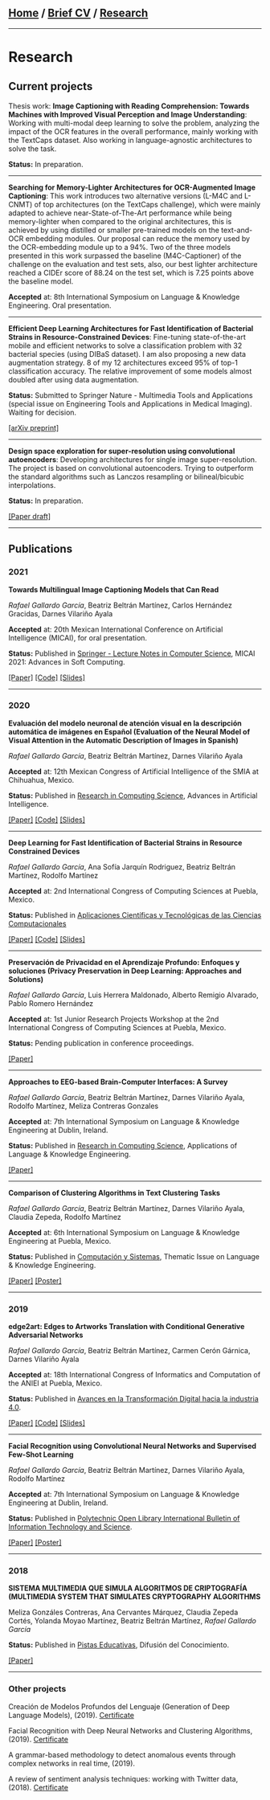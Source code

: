## [Home](/index) / [Brief CV](/cv) / [Research](/research)
---

# Research

## Current projects
Thesis work: **Image Captioning with Reading Comprehension: Towards Machines with Improved Visual Perception and Image Understanding**: Working with multi-modal deep learning to solve the problem, analyzing the impact of the OCR features in the overall performance, mainly working with the TextCaps dataset. Also working in language-agnostic architectures to solve the task.

**Status:** In preparation.

---

**Searching for Memory-Lighter Architectures for OCR-Augmented Image Captioning**: This work introduces two alternative versions (L-M4C and L-CNMT) of top architectures (on the TextCaps challenge), which were mainly adapted to achieve near-State-of-The-Art performance while being memory-lighter when compared to the original architectures, this is achieved by using distilled or smaller pre-trained models on the text-and-OCR embedding modules. Our proposal can reduce the memory used by the OCR-embedding module up to a 94%. Two of the three models presented in this work surpassed the baseline (M4C-Captioner) of the challenge on the evaluation and test sets, also, our best lighter architecture reached a CIDEr score of 88.24 on the test set, which is 7.25 points above the baseline model.

**Accepted** at: 8th International Symposium on Language & Knowledge Engineering. Oral presentation. 

---

**Efficient Deep Learning Architectures for Fast Identification of Bacterial Strains in Resource-Constrained Devices**: Fine-tuning state-of-the-art mobile and efficient networks to solve a classification problem with 32 bacterial species (using DIBaS dataset). I am also proposing a new data augmentation strategy. 8 of my 12 architectures exceed 95% of top-1 classification accuracy. The relative improvement of some models almost doubled after using data augmentation.

**Status:** Submitted to Springer Nature - Multimedia Tools and Applications (special issue on Engineering Tools and Applications in Medical Imaging). Waiting for decision.

[[arXiv preprint]](https://arxiv.org/abs/2106.06505)

---

**Design space exploration for super-resolution using convolutional autoencoders**: Developing architectures for single image super-resolution. The project is based on convolutional autoencoders. Trying to outperform the standard algorithms such as Lanczos resampling or bilineal/bicubic interpolations.

**Status:** In preparation.

[[Paper draft]](assets/docs/DRAFT_caeSR.pdf)

---

## Publications

### 2021
**Towards Multilingual Image Captioning Models that Can Read**

*Rafael Gallardo García*, Beatriz Beltrán Martínez, Carlos Hernández Gracidas, Darnes Vilariño Ayala

**Accepted** at: 20th Mexican International Conference on Artificial Intelligence (MICAI), for oral presentation.

**Status:** Published in [Springer - Lecture Notes in Computer Science](https://link.springer.com/chapter/10.1007/978-3-030-89820-5_2), MICAI 2021: Advances in Soft Computing.

[[Paper]](assets/docs/GallardoGarcía2021_Chapter_TowardsMultilingualImageCaptio.pdf) [[Code]](https://github.com/gallardorafael/multilingual-mmf) [[Slides]](assets/docs/paper36.pdf)

---

### 2020
**Evaluación del modelo neuronal de atención visual en la descripción automática de imágenes en Español (Evaluation of the Neural Model of Visual Attention in the Automatic Description of Images in Spanish)**

*Rafael Gallardo García*, Beatriz Beltrán Martínez, Darnes Vilariño Ayala

**Accepted** at: 12th Mexican Congress of Artificial Intelligence of the SMIA at Chihuahua, Mexico.

**Status:** Published in [Research in Computing Science](https://rcs.cic.ipn.mx/2020_149_8/), Advances in Artificial Intelligence.

[[Paper]](https://rcs.cic.ipn.mx/2020_149_8/Evaluacion%20del%20modelo%20neuronal%20de%20atencion%20visual%20en%20la%20descripcion%20automatica%20de%20imagenes.pdf) [[Code]](https://github.com/gallardorafael/ShowAttendTell_Flickr8k_Spanish) [[Slides]](assets/docs/comia2020_slides.pdf)

---

**Deep Learning for Fast Identification of Bacterial Strains in Resource Constrained Devices**

*Rafael Gallardo García*, Ana Sofía Jarquín Rodriguez, Beatriz Beltrán Martínez, Rodolfo Martínez

**Accepted** at: 2nd International Congress of Computing Sciences at Puebla, Mexico.

**Status:** Published in [Aplicaciones Científicas y Tecnológicas de las Ciencias Computacionales](assets/docs/CONACIC-2020-Libro-1.pdf)

[[Paper]](assets/docs/CONACICDeepLearningBook.pdf) [[Code]](https://github.com/gallardorafael/bacterialidentification) [[Slides]](assets/docs/conacic2020_slides.pdf)

---

**Preservación de Privacidad en el Aprendizaje Profundo: Enfoques y soluciones (Privacy Preservation in Deep Learning: Approaches and Solutions)**

*Rafael Gallardo García*, Luis Herrera Maldonado, Alberto Remigio Alvarado, Pablo Romero Hernández

**Accepted** at: 1st Junior Research Projects Workshop at the 2nd International Congress of Computing Sciences at Puebla, Mexico.

**Status:** Pending publication in conference proceedings.

[[Paper]](assets/docs/PrivacyPreseervingDL.pdf)

---

**Approaches to EEG-based Brain-Computer Interfaces: A Survey**

*Rafael Gallardo García*, Beatriz Beltrán Martínez, Darnes Vilariño Ayala, Rodolfo Martínez, Meliza Contreras Gonzales

**Accepted** at: 7th International Symposium on Language & Knowledge Engineering at Dublin, Ireland.

**Status:** Published in [Research in Computing Science](https://www.rcs.cic.ipn.mx/2020_149_4/), Applications of Language & Knowledge Engineering.

[[Paper]](https://www.rcs.cic.ipn.mx/2020_149_4/Approaches%20to%20EEG-based%20Brain-Computer%20Interfaces_%20A%20Survey.pdf)

---

**Comparison of Clustering Algorithms in Text Clustering Tasks**

*Rafael Gallardo García*, Beatriz Beltrán Martínez, Darnes Vilariño Ayala, Claudia Zepeda, Rodolfo Martínez

**Accepted** at: 6th International Symposium on Language & Knowledge Engineering at Puebla, Mexico.

**Status:** Published in [Computación y Sistemas](https://www.cys.cic.ipn.mx/ojs/index.php/CyS), Thematic Issue on Language & Knowledge Engineering.

[[Paper]](https://cys.cic.ipn.mx/ojs/index.php/CyS/article/view/3369) [[Poster]](assets/docs/lke2018_poster.pdf)

---

### 2019
**edge2art: Edges to Artworks Translation with Conditional Generative Adversarial Networks**

*Rafael Gallardo García*, Beatriz Beltrán Martínez, Carmen Cerón Gárnica, Darnes Vilariño Ayala

**Accepted** at: 18th International Congress of Informatics and Computation of the ANIEI at Puebla, Mexico.

**Status:** Published in [Avances en la Transformación Digital hacia la industria 4.0](http://www.aniei.org.mx/Archivos/Memorias/Libro_Electronico_CNCIIC2019.pdf).

[[Paper]](assets/docs/ANIEIedge2art.pdf) [[Code]](https://github.com/gallardorafael/edge2art) [[Slides]](assets/docs/aniei2019_slides.pdf)

---

**Facial Recognition using Convolutional Neural Networks and Supervised Few-Shot Learning**

*Rafael Gallardo García*, Beatriz Beltrán Martínez, Darnes Vilariño Ayala, Rodolfo Martínez

**Accepted** at: 7th International Symposium on Language & Knowledge Engineering at Dublin, Ireland.

**Status:** Published in [Polytechnic Open Library International Bulletin of Information Technology and Science](https://www.cys.cic.ipn.mx/ojs/index.php/polibits/issue/view/v60-2019).

[[Paper]](https://www.cys.cic.ipn.mx/ojs/index.php/polibits/article/view/3859/3142) [[Poster]](assets/docs/lke2019_poster.pdf)

---

### 2018
**SISTEMA MULTIMEDIA QUE SIMULA ALGORITMOS DE CRIPTOGRAFÍA (MULTIMEDIA SYSTEM THAT SIMULATES CRYPTOGRAPHY ALGORITHMS**

Meliza Gonzáles Contreras, Ana Cervantes Márquez, Claudia Zepeda Cortés, Yolanda Moyao Martínez, Beatriz Beltrán Martínez, *Rafael Gallardo García*

**Status:** Published in [Pistas Educativas](http://www.itc.mx/ojs/index.php/pistas/issue/view/61), Difusión del Conocimiento.

[[Paper]](http://www.itc.mx/ojs/index.php/pistas/article/view/1668)

---

### Other projects
Creación de Modelos Profundos del Lenguaje (Generation of Deep Language Models), (2019). [Certificate](assets/docs/HaciendoCienciaO2019.pdf)

Facial Recognition with Deep Neural Networks and Clustering Algorithms, (2019). [Certificate](assets/docs/HacienciCienciaP2019.pdf)

A grammar-based methodology to detect anomalous events through complex networks in real time, (2019).

A review of sentiment analysis techniques: working with Twitter data, (2018). [Certificate](assets/docs/HaciendoCienciaO2018.pdf)
